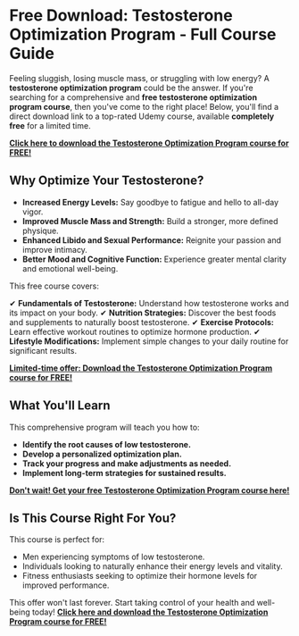 # Free Download: Testosterone Optimization Program - Full Course Guide

Feeling sluggish, losing muscle mass, or struggling with low energy? A **testosterone optimization program** could be the answer. If you're searching for a comprehensive and **free testosterone optimization program course**, then you've come to the right place! Below, you'll find a direct download link to a top-rated Udemy course, available **completely free** for a limited time.

[**Click here to download the Testosterone Optimization Program course for FREE!**](https://udemywork.com/testosterone-optimization-program)

## Why Optimize Your Testosterone?

*   **Increased Energy Levels:** Say goodbye to fatigue and hello to all-day vigor.
*   **Improved Muscle Mass and Strength:** Build a stronger, more defined physique.
*   **Enhanced Libido and Sexual Performance:** Reignite your passion and improve intimacy.
*   **Better Mood and Cognitive Function:** Experience greater mental clarity and emotional well-being.

This free course covers:

✔ **Fundamentals of Testosterone:** Understand how testosterone works and its impact on your body.
✔ **Nutrition Strategies:** Discover the best foods and supplements to naturally boost testosterone.
✔ **Exercise Protocols:** Learn effective workout routines to optimize hormone production.
✔ **Lifestyle Modifications:** Implement simple changes to your daily routine for significant results.

[**Limited-time offer: Download the Testosterone Optimization Program course for FREE!**](https://udemywork.com/testosterone-optimization-program)

## What You'll Learn

This comprehensive program will teach you how to:

*   **Identify the root causes of low testosterone.**
*   **Develop a personalized optimization plan.**
*   **Track your progress and make adjustments as needed.**
*   **Implement long-term strategies for sustained results.**

[**Don't wait! Get your free Testosterone Optimization Program course here!**](https://udemywork.com/testosterone-optimization-program)

## Is This Course Right For You?

This course is perfect for:

*   Men experiencing symptoms of low testosterone.
*   Individuals looking to naturally enhance their energy levels and vitality.
*   Fitness enthusiasts seeking to optimize their hormone levels for improved performance.

This offer won't last forever. Start taking control of your health and well-being today! **[Click here and download the Testosterone Optimization Program course for FREE!](https://udemywork.com/testosterone-optimization-program)**
